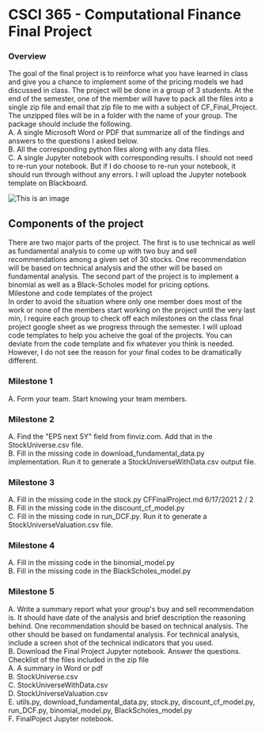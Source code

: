 # CSCI 365 - Computational Finance Final Project

### Overview <br/>
The goal of the final project is to reinforce what you have learned in class and give you a chance to implement
some of the pricing models we had discussed in class. The project will be done in a group of 3 students. At
the end of the semester, one of the member will have to pack all the files into a single zip file and email that
zip file to me with a subject of CF_Final_Project. The unzipped files will be in a folder with the name of your
group. The package should include the following.<br/>
A. A single Microsoft Word or PDF that summarize all of the findings and answers to the questions I asked
below.<br/>
B. All the corresponding python files along with any data files.<br/>
C. A single Jupyter notebook with corresponding results. I should not need to re-run your notebook. But if
I do choose to re-run your notebook, it should run through without any errors. I will upload the Jupyter
notebook template on Blackboard.<br/>


![This is an image](https://images.mktw.net/im-473176?width=700&height=482)

## Components of the project
There are two major parts of the project. The first is to use technical as well as fundamental analysis to come
up with two buy and sell recommendations among a given set of 30 stocks. One recommendation will be
based on technical analysis and the other will be based on fundamental analysis. The second part of the
project is to implement a binomial as well as a Black-Scholes model for pricing options. <br/>
Milestone and code templates of the project <br/>
In order to avoid the situation where only one member does most of the work or none of the members start
working on the project until the very last min, I require each group to check off each milestones on the class
final project google sheet as we progress through the semester. I will upload code templates to help you
acheive the goal of the projects. You can deviate from the code template and fix whatever you think is
needed. However, I do not see the reason for your final codes to be dramatically different. <br/>
### Milestone 1 <br/>
A. Form your team. Start knowing your team members. <br/>
### Milestone 2 <br/>
A. Find the "EPS next 5Y" field from finviz.com. Add that in the StockUniverse.csv file. <br/>
B. Fill in the missing code in download_fundamental_data.py implementation. Run it to generate a
StockUniverseWithData.csv output file. <br/>
### Milestone 3 <br/>
A. Fill in the missing code in the stock.py
CFFinalProject.md 6/17/2021 
2 / 2 <br/>
B. Fill in the missing code in the discount_cf_model.py <br/>
C. Fill in the missing code in run_DCF.py. Run it to generate a StockUniverseValuation.csv file. <br/>
### Milestone 4 <br/>
A. Fill in the missing code in the binomial_model.py <br/>
B. Fill in the missing code in the BlackScholes_model.py <br/>
### Milestone 5 <br/>
A. Write a summary report what your group's buy and sell recommendation is. It should have date of the
analysis and brief description the reasoning behind. One recommendation should be based on
technical analysis. The other should be based on fundamental analysis. For technical analysis, include a
screen shot of the technical indicators that you used. <br/>
B. Download the Final Project Jupyter notebook. Answer the questions. 
Checklist of the files included in the zip file <br/>
A. A summary in Word or pdf <br/>
B. StockUniverse.csv <br/>
C. StockUniverseWithData.csv <br/>
D. StockUniverseValuation.csv <br/>
E. utils.py, download_fundamental_data.py, stock.py, discount_cf_model.py, run_DCF.py,
binomial_model.py, BlackScholes_model.py <br/>
F. FinalPoject Jupyter notebook. <br/>
